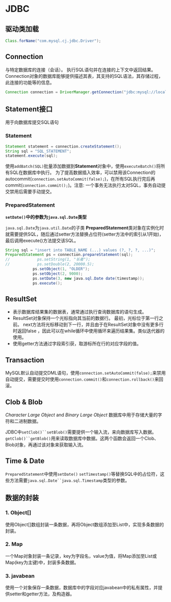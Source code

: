 # JDBC

## 驱动类加载

```java
Class.forName("com.mysql.cj.jdbc.Driver");
```

## Connection

与特定数据库的连接（会话）。 执行SQL语句并在连接的上下文中返回结果。
Connection对象的数据库能够提供描述其表，其支持的SQL语法，其存储过程，此连接的功能等的信息。

```java
Connection connection = DriverManager.getConnection("jdbc:mysql://localhost:3306/db4", "deltav", "testpass");
```

## Statement接口

用于向数据库提交SQL语句

### Statement

```java
Statement statement = connection.createStatement();
String sql = "SQL_STATEMENT";
statement.execute(sql);
```

使用`addBatch(SQL)`批量添加数据到**Statement**对象中，使用`executeBatch()`将所有SQL在数据库中执行。
为了提高数据插入效率，可以禁用该Connection的autocommit(`connection.setAutoCommit(false);`)，在所有SQL执行完后再commit(`connection.commit();`)。注意: 一个事务无法执行太对SQL，事务自动提交禁用后需要手动提交。

### PreparedStatement

**`setDate()`中的参数为`java.sql.Date`类型**

`java.sql.Date`为`java.util.Date`的子类
**PreparedStatement**类对象在实例化时就需要提供SQL，随后通过setter方法替换占位符(setter方法中的索引从1开始)，最后调用execute()方法提交该SQL。

```java
String sql = "insert into TABLE_NAME (...) values (?, ?, ?, ...)";
PreparedStatement ps = connection.prepareStatement(sql);
//            ps.setString(1, "长者");
//            ps.setDouble(2, 20000.5);
            ps.setObject(1, "OLDER");
            ps.setObject(2, 9000);
            ps.setDate(3, new java.sql.Date date(timestamp));
            ps.execute();
```

## ResultSet

- 表示数据库结果集的数据表，通常通过执行查询数据库的语句生成。
- ResultSet对象保持一个光标指向其当前的数据行。 最初，光标位于第一行之前。 next方法将光标移动到下一行，并且由于在ResultSet对象中没有更多行时返回false ，因此可以在while循环中使用循环来遍历结果集。类似迭代器的使用。
- 使用getter方法通过字段索引获，取游标所在行的对应字段的值。

## Transaction

MySQL默认自动提交DML语句，使用`connection.setAutoCommit(false);`来禁用自动提交，需要提交时使用`connection.commit()`和`connection.rollback()`来回滚。

## Clob & Blob

*Character Large Object* and *Binary Large Object*
数据库中用于存储大量的字符和二进制数据。

JDBC中`setClob()``setBlob()`需要提供一个输入流，来向数据库写入数据。
`getClob()``getBlob()`用来读取数据库中数据。这两个函数会返回一个Clob、Blob对象，再通过该对象来获取输入流。

## Time & Date

`PreparedStatement`中使用`setDate()` `setTimestamp()`等替换SQL中的占位符，这些方法需要`java.sql.Date``java.sql.Timestamp`类型的参数。

## 数据的封装

### 1. Object[]

使用Object[]数组封装一条数据，再将Object数组添加至List中，实现多条数据的封装。

### 2. Map

一个Map对象封装一条记录，key为字段名，value为值，将Map添加至List或Map(key为主键)中，封装多条数据。

### 3. javabean

使用一个对象保存一条数据，数据库中的字段对应javabean中的私有属性，并提供setter和getter方法，及构造器。
